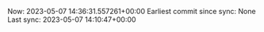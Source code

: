 Now: 2023-05-07 14:36:31.557261+00:00 Earliest commit since sync: None Last sync: 2023-05-07 14:10:47+00:00
